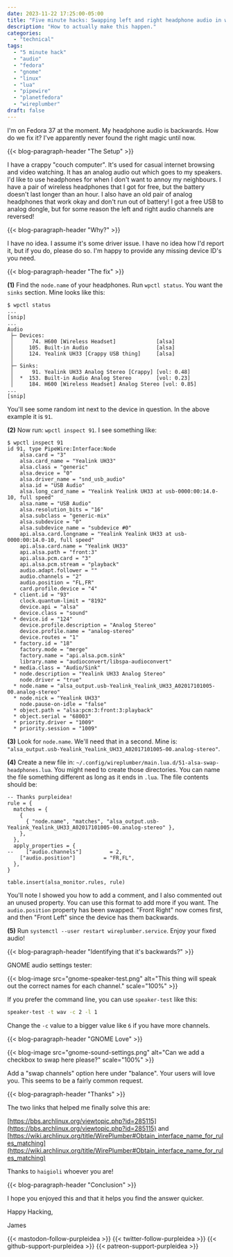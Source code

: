 ```yaml
---
date: 2023-11-22 17:25:00-05:00
title: "Five minute hacks: Swapping left and right headphone audio in wireplumber"
description: "How to actually make this happen."
categories:
  - "technical"
tags:
  - "5 minute hack"
  - "audio"
  - "fedora"
  - "gnome"
  - "linux"
  - "lua"
  - "pipewire"
  - "planetfedora"
  - "wireplumber"
draft: false
---
```


I'm on Fedora 37 at the moment. My headphone audio is backwards. How do we fix
it? I've apparently never found the right magic until now.

{{< blog-paragraph-header "The Setup" >}}

I have a crappy "couch computer". It's used for casual internet browsing and
video watching. It has an analog audio out which goes to my speakers. I'd like
to use headphones for when I don't want to annoy my neighbours. I have a pair of
wireless headphones that I got for free, but the battery doesn't last longer
than an hour. I also have an old pair of analog headphones that work okay and
don't run out of battery! I got a free USB to analog dongle, but for some reason
the left and right audio channels are reversed!

{{< blog-paragraph-header "Why?" >}}

I have no idea. I assume it's some driver issue. I have no idea how I'd report
it, but if you do, please do so. I'm happy to provide any missing device ID's
you need.

{{< blog-paragraph-header "The fix" >}}

**(1)** Find the `node.name` of your headphones. Run `wpctl status`. You want the
`sinks` section. Mine looks like this:

```
$ wpctl status
...
[snip]
...
Audio
 ├─ Devices:
 │      74. H600 [Wireless Headset]             [alsa]
 │     105. Built-in Audio                      [alsa]
 │     124. Yealink UH33 [Crappy USB thing]     [alsa]
 │
 ├─ Sinks:
 │      91. Yealink UH33 Analog Stereo [Crappy] [vol: 0.48]
 │  *  153. Built-in Audio Analog Stereo        [vol: 0.23]
 │     184. H600 [Wireless Headset] Analog Stereo [vol: 0.85]
...
[snip]
```

You'll see some random int next to the device in question. In the above example
it is `91`.

**(2)** Now run: `wpctl inspect 91`. I see something like:

```
$ wpctl inspect 91
id 91, type PipeWire:Interface:Node
    alsa.card = "3"
    alsa.card_name = "Yealink UH33"
    alsa.class = "generic"
    alsa.device = "0"
    alsa.driver_name = "snd_usb_audio"
    alsa.id = "USB Audio"
    alsa.long_card_name = "Yealink Yealink UH33 at usb-0000:00:14.0-10, full speed"
    alsa.name = "USB Audio"
    alsa.resolution_bits = "16"
    alsa.subclass = "generic-mix"
    alsa.subdevice = "0"
    alsa.subdevice_name = "subdevice #0"
    api.alsa.card.longname = "Yealink Yealink UH33 at usb-0000:00:14.0-10, full speed"
    api.alsa.card.name = "Yealink UH33"
    api.alsa.path = "front:3"
    api.alsa.pcm.card = "3"
    api.alsa.pcm.stream = "playback"
    audio.adapt.follower = ""
    audio.channels = "2"
    audio.position = "FL,FR"
    card.profile.device = "4"
  * client.id = "93"
    clock.quantum-limit = "8192"
    device.api = "alsa"
    device.class = "sound"
  * device.id = "124"
    device.profile.description = "Analog Stereo"
    device.profile.name = "analog-stereo"
    device.routes = "1"
  * factory.id = "18"
    factory.mode = "merge"
    factory.name = "api.alsa.pcm.sink"
    library.name = "audioconvert/libspa-audioconvert"
  * media.class = "Audio/Sink"
  * node.description = "Yealink UH33 Analog Stereo"
    node.driver = "true"
  * node.name = "alsa_output.usb-Yealink_Yealink_UH33_A02017101005-00.analog-stereo"
  * node.nick = "Yealink UH33"
    node.pause-on-idle = "false"
  * object.path = "alsa:pcm:3:front:3:playback"
  * object.serial = "68003"
  * priority.driver = "1009"
  * priority.session = "1009"
```

**(3)** Look for `node.name`. We'll need that in a second. Mine is:
`"alsa_output.usb-Yealink_Yealink_UH33_A02017101005-00.analog-stereo"`.

**(4)** Create a new file in: `~/.config/wireplumber/main.lua.d/51-alsa-swap-headphones.lua`.
You might need to create those directories. You can name the file something
different as long as it ends in `.lua`. The file contents should be:

```
-- Thanks purpleidea!
rule = {
  matches = {
    {
      { "node.name", "matches", "alsa_output.usb-Yealink_Yealink_UH33_A02017101005-00.analog-stereo" },
    },
  },
  apply_properties = {
--    ["audio.channels"]         = 2,
    ["audio.position"]         = "FR,FL",
  },
}

table.insert(alsa_monitor.rules, rule)
```

You'll note I showed you how to add a comment, and I also commented out an
unused property. You can use this format to add more if you want. The
`audio.position` property has been swapped. "Front Right" now comes first, and
then "Front Left" since the device has them backwards.

**(5)** Run `systemctl --user restart wireplumber.service`. Enjoy your fixed audio!

{{< blog-paragraph-header "Identifying that it's backwards?" >}}

GNOME audio settings tester:

{{< blog-image src="gnome-speaker-test.png" alt="This thing will speak out the correct names for each channel." scale="100%" >}}

If you prefer the command line, you can use `speaker-test` like this:

```bash
speaker-test -t wav -c 2 -l 1
```

Change the `-c` value to a bigger value like `6` if you have more channels.

{{< blog-paragraph-header "GNOME Love" >}}

{{< blog-image src="gnome-sound-settings.png" alt="Can we add a checkbox to swap here please?" scale="100%" >}}

Add a "swap channels" option here under "balance". Your users will love you.
This seems to be a fairly common request.

{{< blog-paragraph-header "Thanks" >}}

The two links that helped me finally solve this are:

[https://bbs.archlinux.org/viewtopic.php?id=285115](https://bbs.archlinux.org/viewtopic.php?id=285115)
and
[https://wiki.archlinux.org/title/WirePlumber#Obtain_interface_name_for_rules_matching](https://wiki.archlinux.org/title/WirePlumber#Obtain_interface_name_for_rules_matching)

Thanks to `haigioli` whoever you are!

{{< blog-paragraph-header "Conclusion" >}}

I hope you enjoyed this and that it helps you find the answer quicker.

Happy Hacking,

James

{{< mastodon-follow-purpleidea >}}
{{< twitter-follow-purpleidea >}}
{{< github-support-purpleidea >}}
{{< patreon-support-purpleidea >}}
